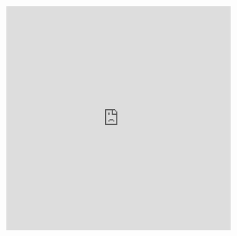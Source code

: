 <iframe frameborder="0" width="600" height="600"
src="https://www.youtube.com/embed/megGOXIJBEE?rel=0&autoplay=1&loop=1&playlist=megGOXIJBEE"
allowfullscreen>
</iframe>
